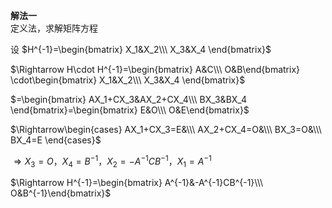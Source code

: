 **解法一**  
定义法，求解矩阵方程  
  
设 $H^{-1}=\begin{bmatrix}  
X_1&X_2\\\ X_3&X_4  
\end{bmatrix}$  
  
$\Rightarrow H\cdot H^{-1}=\begin{bmatrix}  
A&C\\\  
O&B\end{bmatrix}  
\cdot\begin{bmatrix}  
X_1&X_2\\\ X_3&X_4  
\end{bmatrix}$  
  
$=\begin{bmatrix}  
AX_1+CX_3&AX_2+CX_4\\\  
BX_3&BX_4  
\end{bmatrix}=\begin{bmatrix}  
E&O\\\ O&E\end{bmatrix}$  
  
$\Rightarrow\begin{cases}  
AX_1+CX_3=E&\\\  
AX_2+CX_4=O&\\\  
BX_3=O&\\\  
BX_4=E  
\end{cases}$  
  
$\Rightarrow X_3=O，X_4=B^{-1}，  
X_2=-A^{-1}CB^{-1}，X_1=A^{-1}$  
  
$\Rightarrow H^{-1}=\begin{bmatrix}  
A^{-1}&-A^{-1}CB^{-1}\\\ O&B^{-1}\end{bmatrix}$  
